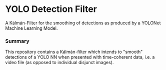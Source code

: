 # YOLO Detection Filter
A Kálmán-Filter for the smoothing of detections as produced by a YOLONet Machine Learning Model.


### Summary
This repository contains a Kálmán-filter which intends to "smooth" detections of a YOLO NN when presented with time-coherent data, i.e. a video file (as opposed to individual disjunct images).


